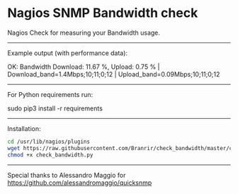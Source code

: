 Nagios SNMP Bandwidth check
=======

Nagios Check for measuring your Bandwidth usage.

-------
Example output (with performance data):

OK: Bandwidth Download: 11.67 %, Upload: 0.75 % | Download_band=1.4Mbps;10;11;0;12 | Upload_band=0.09Mbps;10;11;0;12

-------
For Python requirements run:

sudo pip3 install -r requirements

---------
Installation:

```bash
cd /usr/lib/nagios/plugins
wget https://raw.githubusercontent.com/Branrir/check_bandwidth/master/check_bandwidth.py
chmod +x check_bandwidth.py
```







-------
Special thanks to Alessandro Maggio for https://github.com/alessandromaggio/quicksnmp
